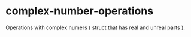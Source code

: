 # complex-number-operations
Operations with complex numers ( struct that has real and unreal parts ).
